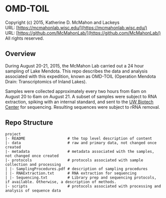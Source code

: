 OMD-TOIL
===
Copyright (c) 2015, Katherine D. McMahon and Lackeys  
URL: [https://mcmahonlab.wisc.edu/](https://mcmahonlab.wisc.edu/)  
URL: [https://github.com/McMahonLab/](https://github.com/McMahonLab/)  
All rights reserved.

Overview
--
During August 20-21, 2015, the McMahon Lab carried out a 24 hour sampling of Lake Mendota. This repo describes the data and analysis associated with this expedition, known as OMD-TOIL (Operation Mendota Drain: Transcriptomics of Inland Lakes).

Samples were collected approximately every two hours from 6am on August 20 to 6am on August 21. A subset of samples were subject to RNA extraction, spiking with an internal standard, and sent to the [UW Biotech Center](https://www.biotech.wisc.edu/) for sequencing. Resulting sequences were subject to rRNA removal.

Repo Structure
--
    project
    |- README                   # the top level description of content
    |- data                     # raw and primary data, not changed once created
    |- metadata                 # metadata associated with the samples, not changed once created
    |- protocols                # protocols associated with sample collection and processing
    | |- SamplingProcedures.pdf # description of sampling procedures
    | |- RNAExtraction.txt      # RNA extraction for sequencing
    | |- Sequencing.txt         # Library prep and sequencing protocols, if available. Otherwise, a description of methods.
    |- scripts                  # protocols associated with processing and analysis of sequence data
